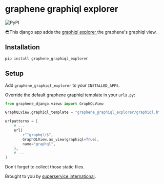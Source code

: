 # graphene graphiql explorer

![PyPI](https://img.shields.io/pypi/v/graphene_graphiql_explorer)

😎This django app adds the [ graphiql explorer ](https://github.com/OneGraph/graphiql-explorer) the graphene's graphiql view.

## Installation

`pip install graphene_graphiql_explorer`

## Setup

Add `graphene_graphiql_explorer` to your `INSTALLED_APPS`.

Override the default graphene graphiql template in your `urls.py`:

```python
from graphene_django.views import GraphQLView

GraphQLView.graphiql_template = "graphene_graphiql_explorer/graphiql.html"

urlpatterns = [
    # ...
    url(
        r"^graphql/$",
        GraphQLView.as_view(graphiql=True),
        name="graphql",
    ),
    # ...
]
```

Don't forget to collect those static files.

Brought to you by [superservice international](https://superservice-international.com).
